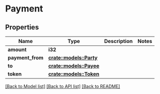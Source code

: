 # Payment

## Properties

Name | Type | Description | Notes
------------ | ------------- | ------------- | -------------
**amount** | **i32** |  | 
**payment_from** | [**crate::models::Party**](Party.md) |  | 
**to** | [**crate::models::Payee**](Payee.md) |  | 
**token** | [**crate::models::Token**](Token.md) |  | 

[[Back to Model list]](../README.md#documentation-for-models) [[Back to API list]](../README.md#documentation-for-api-endpoints) [[Back to README]](../README.md)


